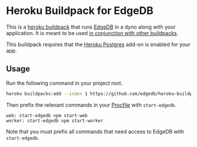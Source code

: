 # Heroku Buildpack for EdgeDB
This is a [heroku buildpack](http://devcenter.heroku.com/articles/buildpacks)
that runs [EdgeDB](https://edgedb.com) in a dyno along with your application.
It is meant to be used [in conjunction with other
buildpacks](https://devcenter.heroku.com/articles/using-multiple-buildpacks-for-an-app).

This buildpack requires that the [Heroku
Postgres](https://elements.heroku.com/addons/heroku-postgresql) add-on is
enabled for your app.


## Usage

Run the following command in your project root.
```bash
heroku buildpacks:add --index 1 https://github.com/edgedb/heroku-buildpack-edgedb.git
```

Then prefix the relevant commands in your
[Procfile](https://devcenter.heroku.com/articles/procfile) with `start-edgedb`.

```
web: start-edgedb npm start-web
worker: start-edgedb npm start-worker
```

Note that you must prefix all commands that need access to EdgeDB with `start-edgedb`.
